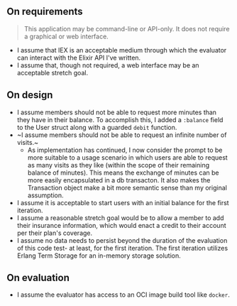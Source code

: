 ## On requirements

> This application may be command-line or API-only. It does not require a graphical or web interface.

- I assume that IEX is an acceptable medium through which the evaluator can interact with the Elixir API I've written.
- I assume that, though not required, a web interface may be an acceptable stretch goal.

## On design

- I assume members should not be able to request more minutes than they have in their balance. To accomplish this, I added a `:balance` field to the User struct along with a guarded `debit` function.
- ~I assume members should not be able to request an infinite number of visits.~
  - As implementation has continued, I now consider the prompt to be more suitable to a usage scenario in which users are able to request as many visits as they like (within the scope of their remaining balance of minutes). This means the exchange of minutes can be more easily encapsulated in a db transacton. It also makes the Transaction object make a bit more semantic sense than my original assumption.
- I assume it is acceptable to start users with an initial balance for the first iteration.
- I assume a reasonable stretch goal would be to allow a member to add their insurance information, which would enact a credit to their account per their plan's coverage.
- I assume no data needs to persist beyond the duration of the evaluation of this code test- at least, for the first iteration. The first iteration utilizes Erlang Term Storage for an in-memory storage solution.

## On evaluation

- I assume the evaluator has access to an OCI image build tool like `docker`.
